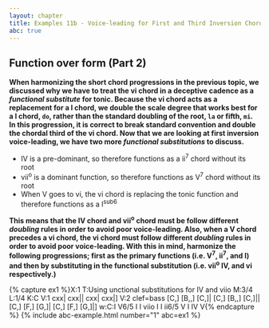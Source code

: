 ```yaml
---
layout: chapter
title: Examples 11b - Voice-leading for First and Third Inversion Chords
abc: true
---
```



## Function over form (Part 2)

**When harmonizing the short chord progressions in the previous topic, we discussed why we have to treat the vi chord in a deceptive cadence as a *functional substitute* for tonic. Because the vi chord acts as a replacement for a I chord, we double the scale degree that works best for a I chord, `do`, rather than the standard doubling of the root, `la` or fifth, `mi`. In this progression, it is correct to break standard convention and double the chordal third of the vi chord. Now that we are looking at first inversion voice-leading, we have two more *functional substitutions* to discuss.**
- IV is a pre-dominant, so therefore functions as a ii<sup>7</sup> chord without its root
- vii<sup>o</sup> is a dominant function, so therefore functions as V<sup>7</sup> chord without its root
- When V goes to vi, the vi chord is replacing the tonic function and therefore functions as a I<sup>sub6</sup>

**This means that the IV chord and vii<sup>o</sup> chord must be follow different *doubling* rules in order to avoid poor voice-leading. Also, when a V chord precedes a vi chord, the vi chord must follow different *doubling* rules in order to avoid poor voice-leading. With this in mind, harmonize the following progressions; first as the primary functions (i.e. V<sup>7</sup>, ii<sup>7</sup>, and I) and then by substituting in the functional substitution (i.e. vii<sup>o</sup> IV, and vi respectively.)**

{% capture ex1 %}X:1
T:Using unctional substitutions for IV and viio
M:3/4
L:1/4
K:C
V:1
cxx| cxx|| cxx| cxx|]
V:2 clef=bass
[C,] [B,,] [C,]| [C,] [B,,] [C,]|| [C,] [F,] [G,]| [C,] [F,] [G,]|]
w:C:I V6/5 I I viio I I ii6/5 V I IV V{% endcapture %}
{% include abc-example.html number="1" abc=ex1 %}